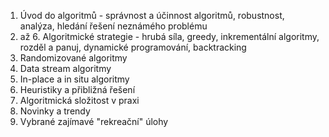 1. Úvod do algoritmů - správnost a účinnost algoritmů, robustnost, analýza, hledání řešení neznámého problému  
2. až 6. Algoritmické strategie - hrubá síla, greedy, inkrementální algoritmy, rozděl a panuj, dynamické programování, backtracking  
7. Randomizované algoritmy  
8. Data stream algoritmy  
9. In-place a in situ algoritmy  
10. Heuristiky a přibližná řešení  
11. Algoritmická složitost v praxi  
12. Novinky a trendy  
13. Vybrané zajímavé "rekreační" úlohy